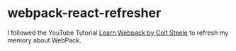 # webpack-react-refresher
I followed the YouTube Tutorial [Learn Webpack by Colt Steele](https://www.youtube.com/watch?v=3On5Z0gjf4U&amp;list=PLblA84xge2_zwxh3XJqy6UVxS60YdusY8&amp;index=1) to refresh my memory about WebPack.
